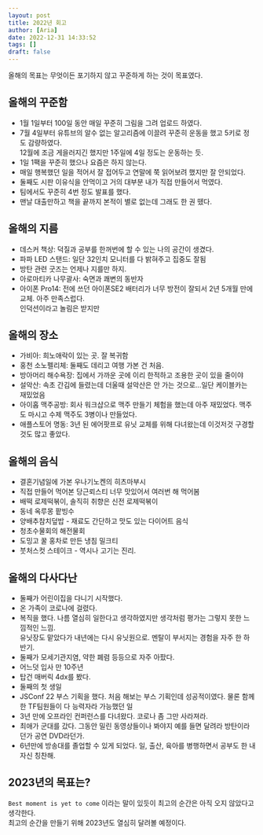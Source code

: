```yaml
---
layout: post
title: 2022년 회고
author: [Aria]
date: 2022-12-31 14:33:52
tags: []
draft: false
---
```


올해의 목표는 무엇이든 포기하지 않고 꾸준하게 하는 것이 목표였다.

## 올해의 꾸준함

- 1월 1일부터 100일 동안  매일 꾸준히 그림을 그려 업로드 하였다.
- 7월 4일부터 유튜브의 알수 없는 알고리즘에 이끌려 꾸준히 운동을 했고 5키로 정도 감량하였다. <br>12월에 조금 게을러지긴 했지만 1주일에 4일 정도는 운동하는 듯.
- 1일 1팩을 꾸준히 했으나 요즘은 하지 않는다.
- 매일 행복했던 일을 적어서 잘 접어두고 연말에 쭉 읽어보려 했지만 잘 안되었다.
- 둘째도 시판 이유식을 안먹이고 거의 대부분 내가 직접 만들어서 먹였다.
- 팀에서도 꾸준히 4번 정도 발표를 했다.
- 맨날 대출만하고 책을 끝까지 본적이 별로 없는데 그래도 한 권 뗐다.

## 올해의 지름

- 데스커 책상: 덕질과 공부를 한꺼번에 할 수 있는 나의 공간이 생겼다.
- 파파 LED 스탠드: 일단 32인치 모니터를 다 밝혀주고 집중도 잘됨
- 방탄 관련 굿즈는 언제나 지를만 하지.
- 아로마티카 나무괄사: 숙면과 쾌변의 동반자
- 아이폰 Pro14: 전에 쓰던 아이폰SE2 배터리가 너무 방전이 잘되서 2년 5개월 만에 교체. 아주 만족스럽다.<br>
  인덕션이라고 놀림은 받지만

## 올해의 장소

- 가비아: 희노애락이 있는  곳. 잘 복귀함
- 홍천 소노펠리체: 둘째도 데리고 여행 가본 건 처음.
- 방아머리 해수욕장: 집에서 가까운 곳에 이리 한적하고 조용한 곳이 있을 줄이야
- 설악산: 속초 간김에 들렸는데 더울때 설악산은 안 가는 것으로...일단 케이블카는 재밌었음
- 아이홉 맥주공방: 회사 워크샵으로 맥주 만들기 체험을 했는데 아주 재밌었다. 맥주도 마시고 수제 맥주도 3병이나 만들었다.
- 애플스토어 명동: 3년 된 에어팟프로 유닛 교체를 위해 다녀왔는데 이것저것 구경할 것도 많고 좋았다.

## 올해의 음식

- 결혼기념일에 가본 우나기노켄의 히츠마부시
- 직접 만들어 먹어본 당근뢰스티 너무 맛있어서 여러번 해 먹어봄
- 배떡 로제떡볶이, 솔직히 취향은 신전 로제떡볶이
- 동네 옥루몽 팥빙수
- 양배추참치덮밥 - 재료도 간단하고 맛도 있는 다이어트 음식
- 청초수물회의 해전물회
- 도밍고 꿀 홍차로 만든 냉침 밀크티
- 붓처스컷 스테이크 - 역시나 고기는 진리.

## 올해의 다사다난

- 둘째가 어린이집을 다니기 시작했다.
- 온 가족이 코로나에 걸렸다.
- 복직을 했다. 나름 열심히 일한다고 생각하였지만 생각처럼 평가는 그렇지 못한 느낌적인 느낌. <br>유닛장도 맡았다가 내년에는 다시 유닛원으로. 멘탈이 부서지는 경험을 자주 한 하반기.
- 둘째가 모세기관지염, 약한 폐렴 등등으로 자주 아팠다.
- 어느덧 입사 만 10주년
- 탑건 매버릭 4dx를 봤다.
- 둘째의 첫 생일
- JSConf 22 부스 기획을 했다. 처음 해보는 부스 기획인데 성공적이였다. 물론 함께한 TF팀원들이 다 능력자라 가능했던 일
- 3년 만에 오프라인 컨퍼런스를 다녀왔다. 코로나 좀 그만 사라져라.
- 최애가 군대를 갔다. 그동안 밀린 동영상들이나 봐야지 예를 들면 달려라 방탄이라던가 공연 DVD라던가.
- 6년만에 방송대를 졸업할 수 있게 되었다. 일, 출산, 육아를 병행하면서 공부도 한 내 자신 칭찬해.

## 2023년의 목표는?

`Best moment is yet to come` 이라는 말이 있듯이 최고의 순간은 아직 오지 않았다고 생각한다.
<br>최고의 순간을 만들기 위해 2023년도 열심히 달려볼 예정이다.
